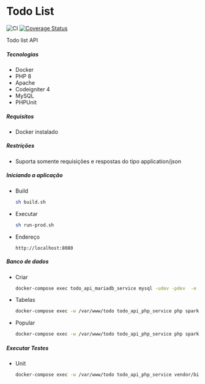 # Todo List

![CI](https://github.com/lbovolini/todo-api/workflows/CI/badge.svg) [![Coverage Status](https://coveralls.io/repos/github/lbovolini/todo-api/badge.svg?branch=main)](https://coveralls.io/github/lbovolini/todo-api?branch=main)

Todo list API 

##### Tecnologias

- Docker
- PHP 8
- Apache
- Codeigniter 4
- MySQL
- PHPUnit

##### Requisitos

- Docker instalado

##### Restrições

- Suporta somente requisições e respostas do tipo application/json

##### Iniciando a aplicação

- Build

  ```bash 
  sh build.sh
  ```

- Executar

  ```bash 
  sh run-prod.sh
  ```

- Endereço

  ``` http
  http://localhost:8080
  ```


##### Banco de dados

- Criar

  ```bash
  docker-compose exec todo_api_mariadb_service mysql -udev -pdev  -e "CREATE DATABASE IF NOT EXISTS todo";
  ```

- Tabelas

  ```bash
  docker-compose exec -w /var/www/todo todo_api_php_service php spark migrate
  ```

- Popular

  ```bash
  docker-compose exec -w /var/www/todo todo_api_php_service php spark db:seed AllSeeder
  ```

##### Executar Testes

- Unit

  ```bash
  docker-compose exec -w /var/www/todo todo_api_php_service vendor/bin/phpunit 
  ```